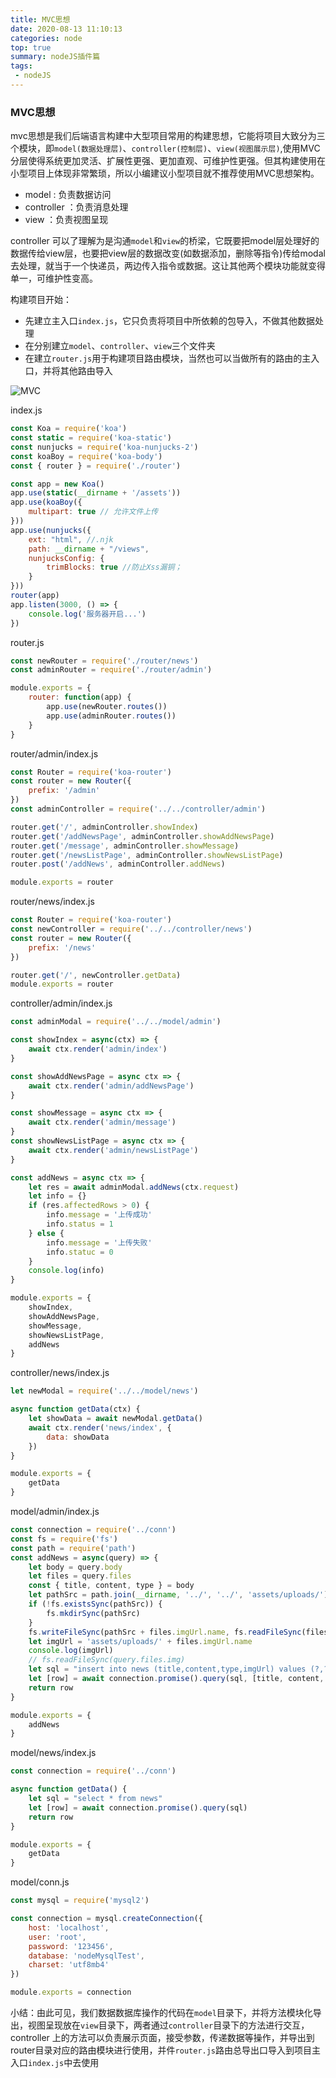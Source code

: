 ```yaml
---
title: MVC思想
date: 2020-08-13 11:10:13
categories: node
top: true
summary: nodeJS插件篇
tags:
 - nodeJS
---
```


### MVC思想

mvc思想是我们后端语言构建中大型项目常用的构建思想，它能将项目大致分为三个模块，即`model(数据处理层)`、`controller(控制层)`、`view(视图展示层)`,使用MVC分层使得系统更加灵活、扩展性更强、更加直观、可维护性更强。但其构建使用在小型项目上体现非常繁琐，所以小编建议小型项目就不推荐使用MVC思想架构。

* model : 负责数据访问
* controller ：负责消息处理
* view ：负责视图呈现

controller 可以了理解为是沟通`model`和`view`的桥梁，它既要把model层处理好的数据传给view层，也要把view层的数据改变(如数据添加，删除等指令)传给modal去处理，就当于一个快递员，两边传入指令或数据。这让其他两个模块功能就变得单一，可维护性变高。

构建项目开始：

* 先建立主入口`index.js`，它只负责将项目中所依赖的包导入，不做其他数据处理
* 在分别建立`model`、`controller`、`view`三个文件夹
* 在建立`router.js`用于构建项目路由模块，当然也可以当做所有的路由的主入口，并将其他路由导入

![MVC](/medias/imges/node/mvc/mvc.png)

index.js

```js
const Koa = require('koa')
const static = require('koa-static')
const nunjucks = require('koa-nunjucks-2')
const koaBoy = require('koa-body')
const { router } = require('./router')

const app = new Koa()
app.use(static(__dirname + '/assets'))
app.use(koaBoy({
    multipart: true // 允许文件上传
}))
app.use(nunjucks({
    ext: "html", //.njk
    path: __dirname + "/views",
    nunjucksConfig: {
        trimBlocks: true //防止Xss漏铜；
    }
}))
router(app)
app.listen(3000, () => {
    console.log('服务器开启...')
})
```

router.js

```js
const newRouter = require('./router/news')
const adminRouter = require('./router/admin')

module.exports = {
    router: function(app) {
        app.use(newRouter.routes())
        app.use(adminRouter.routes())
    }
}
```

router/admin/index.js

```js
const Router = require('koa-router')
const router = new Router({
    prefix: '/admin'
})
const adminController = require('../../controller/admin')

router.get('/', adminController.showIndex)
router.get('/addNewsPage', adminController.showAddNewsPage)
router.get('/message', adminController.showMessage)
router.get('/newsListPage', adminController.showNewsListPage)
router.post('/addNews', adminController.addNews)

module.exports = router
```

router/news/index.js

```js
const Router = require('koa-router')
const newController = require('../../controller/news')
const router = new Router({
    prefix: '/news'
})

router.get('/', newController.getData)
module.exports = router
```

controller/admin/index.js

```js
const adminModal = require('../../model/admin')

const showIndex = async(ctx) => {
    await ctx.render('admin/index')
}

const showAddNewsPage = async ctx => {
    await ctx.render('admin/addNewsPage')
}

const showMessage = async ctx => {
    await ctx.render('admin/message')
}
const showNewsListPage = async ctx => {
    await ctx.render('admin/newsListPage')
}

const addNews = async ctx => {
    let res = await adminModal.addNews(ctx.request)
    let info = {}
    if (res.affectedRows > 0) {
        info.message = '上传成功'
        info.status = 1
    } else {
        info.message = '上传失败'
        info.statuc = 0
    }
    console.log(info)
}

module.exports = {
    showIndex,
    showAddNewsPage,
    showMessage,
    showNewsListPage,
    addNews
}
```

controller/news/index.js

```js
let newModal = require('../../model/news')

async function getData(ctx) {
    let showData = await newModal.getData()
    await ctx.render('news/index', {
        data: showData
    })
}

module.exports = {
    getData
}
```

model/admin/index.js

```js
const connection = require('../conn')
const fs = require('fs')
const path = require('path')
const addNews = async(query) => {
    let body = query.body
    let files = query.files
    const { title, content, type } = body
    let pathSrc = path.join(__dirname, '../', '../', 'assets/uploads/')
    if (!fs.existsSync(pathSrc)) {
        fs.mkdirSync(pathSrc)
    }
    fs.writeFileSync(pathSrc + files.imgUrl.name, fs.readFileSync(files.imgUrl.path))
    let imgUrl = 'assets/uploads/' + files.imgUrl.name
    console.log(imgUrl)
    // fs.readFileSync(query.files.img)
    let sql = "insert into news (title,content,type,imgUrl) values (?,?,?,?)"
    let [row] = await connection.promise().query(sql, [title, content, type, imgUrl])
    return row
}

module.exports = {
    addNews
}
```

model/news/index.js

```js
const connection = require('../conn')

async function getData() {
    let sql = "select * from news"
    let [row] = await connection.promise().query(sql)
    return row
}

module.exports = {
    getData
}
```

model/conn.js

```js
const mysql = require('mysql2')

const connection = mysql.createConnection({
    host: 'localhost',
    user: 'root',
    password: '123456',
    database: 'nodeMysqlTest',
    charset: 'utf8mb4'
})

module.exports = connection
```

小结：由此可见，我们数据数据库操作的代码在`model`目录下，并将方法模块化导出，视图呈现放在`view`目录下，两者通过`controller`目录下的方法进行交互，controller 上的方法可以负责展示页面，接受参数，传递数据等操作，并导出到router目录对应的路由模块进行使用，并件`router.js`路由总导出口导入到项目主入口`index.js`中去使用

